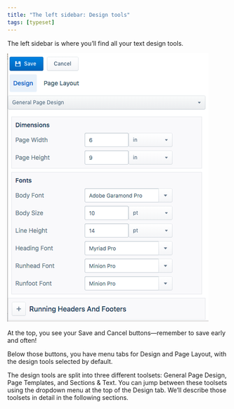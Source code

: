 ```yaml
---
title: "The left sidebar: Design tools"
tags: [typeset]
---
```

 
<html><body><section data-type="chapter" class="hsecchapter" data-hederis-type="hsecchapter" id="typeset-left-sidebar" data-pi-attrs="id: typeset-left-sidebar; data-tags: typeset;" role="doc-chapter" data-tags="typeset" data-author-name=" " data-book-title=" " title="The left sidebar: Design tools"><p class="hblkp" data-hederis-type="hblkp" id="pSgwBEztE">The left sidebar is where you&#8217;ll find all your text design tools. </p><img data-hederis-type="hblkimg" class="hblkimg" id="p69FGgbSU" src="/images/leftsidebar.png" data-img-src="/images/leftsidebar.png"/><p class="hblkp" data-hederis-type="hblkp" id="pTXwZaoEk">At the top, you see your Save and Cancel buttons&#8212;remember to save early and often!</p><p class="hblkp" data-hederis-type="hblkp" id="psWXCTNpi">Below those buttons, you have menu tabs for Design and Page Layout, with the design tools selected by default.</p><p class="hblkp" data-hederis-type="hblkp" id="pvRhrdYZf">The design tools are split into three different toolsets: General Page Design, Page Templates, and Sections &amp; Text. You can jump between these toolsets using the dropdown menu at the top of the Design tab. We&#8217;ll describe those toolsets in detail in the following sections.</p></section></body></html>
